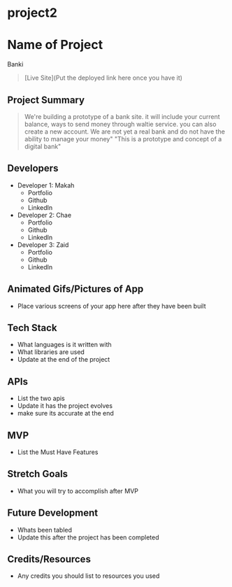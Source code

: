 # project2
# Name of Project
Banki

> [Live Site](Put the deployed link here once you have it)

## Project Summary

> We're building a prototype of a bank site. it will include your current balance, ways to send money through waltie service. you can also create a new account. We are not yet a real bank and do not have the ability to manage your money" "This is a prototype and concept of a digital bank"


## Developers

- Developer 1: Makah
  - Portfolio
  - Github
  - LinkedIn
- Developer 2: Chae
  - Portfolio
  - Github
  - LinkedIn
- Developer 3: Zaid
  - Portfolio
  - Github
  - LinkedIn

## Animated Gifs/Pictures of App

- Place various screens of your app here after they have been built

## Tech Stack

- What languages is it written with
- What libraries are used
- Update at the end of the project

## APIs

- List the two apis
- Update it has the project evolves
- make sure its accurate at the end

## MVP

- List the Must Have Features

## Stretch Goals

- What you will try to accomplish after MVP

## Future Development

- Whats been tabled
- Update this after the project has been completed

## Credits/Resources

- Any credits you should list to resources you used